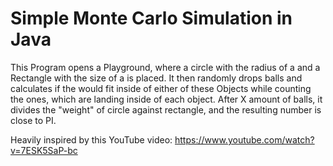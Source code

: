 # Simple Monte Carlo Simulation in Java

This Program opens a Playground, where a circle with the radius of a and a Rectangle with the size
of a is placed. It then randomly drops balls and calculates if the would fit inside of either of these
Objects while counting the ones, which are landing inside of each object. After X amount of balls,
it divides the "weight" of circle against rectangle, and the resulting number is close to PI.

Heavily inspired by this YouTube video:
https://www.youtube.com/watch?v=7ESK5SaP-bc
